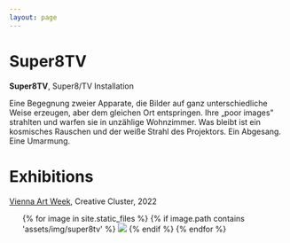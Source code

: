 ```yaml
---
layout: page
---
```


# Super8TV

<strong><b>Super8TV</b></strong>, Super8/TV Installation

Eine Begegnung zweier Apparate, die Bilder auf ganz unterschiedliche Weise erzeugen, aber dem gleichen Ort entspringen. Ihre „poor images" strahlten und warfen sie in unzählige Wohnzimmer. Was bleibt ist ein kosmisches Rauschen und der weiße Strahl des Projektors. Ein Abgesang. Eine Umarmung.

# Exhibitions

<a href="https://www.viennaartweek.at/en/" rel="noopener noreferrer" target="_blank">Vienna Art Week</a>, Creative Cluster, 2022<br>


<ul>
{% for image in site.static_files %}
    {% if image.path contains 'assets/img/super8tv' %}
<img src="{{ image.path }}"/>
    {% endif %}
{% endfor %}
</ul>